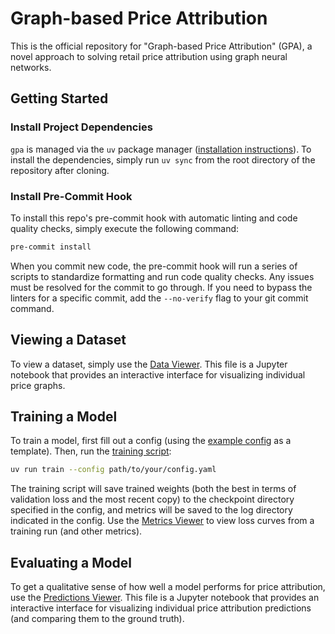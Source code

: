 # Graph-based Price Attribution

This is the official repository for "Graph-based Price Attribution" (GPA), a novel approach to solving retail price attribution using graph neural networks.

## Getting Started

### Install Project Dependencies

`gpa` is managed via the `uv` package manager ([installation instructions](https://docs.astral.sh/uv/getting-started/installation/)). To install the dependencies, simply run `uv sync` from the root directory of the repository after cloning.

### Install Pre-Commit Hook

To install this repo's pre-commit hook with automatic linting and code quality checks, simply execute the following command:

```bash
pre-commit install
```

When you commit new code, the pre-commit hook will run a series of scripts to standardize formatting and run code quality checks. Any issues must be resolved for the commit to go through. If you need to bypass the linters for a specific commit, add the `--no-verify` flag to your git commit command.

## Viewing a Dataset

To view a dataset, simply use the [Data Viewer](notebooks/data_viewer.ipynb). This file is a Jupyter notebook that provides an interactive interface for visualizing individual price graphs.


## Training a Model

To train a model, first fill out a config (using the [example config](src/gpa/training/sample_config.yaml) as a template). Then, run the [training script](src/gpa/training/train_attributor.py):

```bash
uv run train --config path/to/your/config.yaml
```

The training script will save trained weights (both the best in terms of validation loss and the most recent copy) to the checkpoint directory specified in the config, and metrics will be saved to the log directory indicated in the config. Use the [Metrics Viewer](notebooks/metrics_viewer.ipynb) to view loss curves from a training run (and other metrics).

## Evaluating a Model

To get a qualitative sense of how well a model performs for price attribution, use the [Predictions Viewer](notebooks/predictions_viewer.ipynb). This file is a Jupyter notebook that provides an interactive interface for visualizing individual price attribution predictions (and comparing them to the ground truth).

